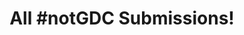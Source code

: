 ---
layout: submissions
title: "All #notGDC Submissions!"
permalink: /archive/
submissions:
    year: "all"
---